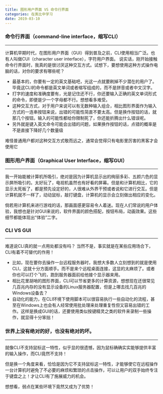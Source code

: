 ```yaml
---
title: 图形用户界面 VS 命令行界面
categories: 在类比中学习
date: 2019-03-10
---
```


### 命令行界面（command-line interface，缩写CLI）
---
计算机早期时代，在图形用户界面（GUI）得到普及之前，CLI使用相当广泛。也有人叫做CUI（character user interface），字符用户界面。
说实话，刚开始接触命令行界面时，我真的是很讨厌这种交互方式。试想下，要想使用这种方式操作电脑的话，对你的要求有哪些呢？
* 最基本的，你要有一定的英文基础吧，光这一点就要刷掉不少潜在的用户了。毕竟这CLI的命令都是英文单词或者缩写组成的，而不是拼音或者中文汉字。
* 打字的速度和准确度要有，光是记住还不行，你还要输入正确的英文单词形式的命令，即便是少一个字母都不行。想想看多难受。
* 这种交互方式，对于用户来说可以有无数种输入组合，相比图形界面作为输入方式的一连串按钮来说，出错的可能性简直不要太高。但是换作按钮的话，就那几个按钮。输入的可能性都给你限制死了，你还能折腾出什么错误呢。
* 另外就是键入英文命令可能会出错的问题，如果换作按钮的话，点错的概率是不是直接下降好几个数量级

难怪普通用户都对这种交互方式敬而远之，通常会觉得只有电影里厉害的黑客才会使用它

### 图形用户界面（Graphical User Interface，缩写GUI）
---
我一开始能被计算机所吸引，绝对是因为计算机显示出的绚丽多彩、五颜六色的显示屏所吸引的。太好玩了，电视机虽然也有好看的屏幕。但是和计算机相比，它的显示太死板了，都是预先设定好的，人很难从外界干预或者说和它进行交互。但是计算机就不一样了，动动鼠标，敲打键盘，计算机的显示会立刻做出相应的变化。

倘若用计算机来进行游戏的话，那画面感更容易令人着迷。现在人们常说的用户体验，我想也是针对GUI来说的，软件界面的颜色搭配，按钮布局，动画效果。这些细节都能体现出“体验”二字。

### CLI VS GUI
---
难道说CLI真的就一点用处都没有吗？
当然不是，事实就是在某些应用场合下，CLI有着不可替代的作用！
* 比如，现在要你去操作一台远程服务器时，我想大多数人立刻想到的就是使用CLI，这就十分方面顺手。而不是来个远程桌面连接，这显的太麻烦了。或者你也可以打个飞的，跑到服务器面前给他接个显示器来用。
* 相比花里胡哨的图形界面，CLI可以节省更多的计算资源，想想现在还很常见几百兆内存的没有显示设备的Linux服务器配置，但是上哪去找几百兆的Windows设备去？
* 自动化的能力，在CLI环境下使用脚本可以很容易执行一些自动化的流程，甚至在Windows上也会有人经常使用批处理来处理重复性但又容易出错的工作。这样是换成GUI的话，还要使用类似按键精灵之类的软件来录制一些操作，就显得十分笨拙！


### 世界上没有绝对的好，也没有绝对的坏。
---
就像CLI不支持鼠标这一特性，似乎显的很遗憾，因为鼠标确确实实能够提供丰富的输入操作，而CLI竟然不支持！

但是换一个角度来看，恰恰是因为它不支持鼠标这一特性，才能够使它在远程操作一台计算机时避免了不必要的麻烦和繁琐的点击操作，可以让用户的双手始终专注于键盘之上！才让CLI有了施展威力的机会。

想想看，弱点在某些环境下竟然又成为了优势！

